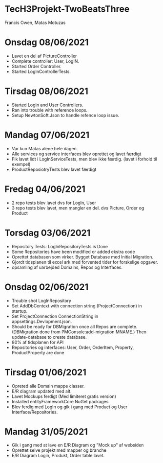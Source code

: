 # TecH3Projekt-TwoBeatsThree
Francis Owen, Matas Motuzas




# Onsdag 08/06/2021
* Lavet en del af PictureController
* Complete controller: User, LogIN.
* Started Order Controller.
* Started LogInControllerTests.


# Tirsdag 08/06/2021
* Started LogIn and User Controllers. 
* Ran into trouble with reference loops.
* Setup NewtonSoft.Json to handle refence loop issue.


# Mandag 07/06/2021
* Var kun Matas alene hele dagen
* Alle services og service interfaces blev oprettet og lavet færdigt
* Fik lavet lidt i LogInServiceTests, men blev ikke færdig. (lavet i forhold til exempel)
* ProductReposiotryTests blev lavet færdigt


# Fredag 04/06/2021
* 2 repo tests blev lavet dvs for LogIn, User
* 3 repo tests blev lavet, men mangler en del. dvs Picture, Order og Product


# Torsdag 03/06/2021
* Repository Tests: LogInRepositoryTests is Done
* Some Repositories have been modified or added ekstra code
* Oprettet databasen som virker. Bygget Database med Initial Migration.
* Gjordt tidsplanen til excel ark med forvented tider for forskelige opgaver.
* opsamling af uarbejded Domains, Repos og Interfaces.


# Onsdag 02/06/2021
* Trouble shot LogInRepository
* Set AddDbContext with connection string (ProjectConnection) in startup.
* Set ProjectConnection ConnectionString in appsettings.Devlopment.json.
* Should be ready for DBMigration once all Repos are complete. (DBMigration done from PMConsole:add-migration MNAME.)
 Then update-database to create database.
* 80% af tidsplanen for API
* Repositories og interfaces: User, Order, OrderItem, Property, ProductProperty are done


# Tirsdag 01/06/2021
* Opreted alle Domain mappe classer.
* E/R diagram updated med alt.
* Lavet Mockups ferdigt (Med limiteret gratis version)
* Installed entityFrameworkCore NuGet packages.
* Blev ferdig med LogIn og gik i gang med Product og User Interface/Repositories.


# Mandag 31/05/2021
* Gik i gang med at lave en E/R Diagram og "Mock up" af websiden
* Oprettet selve projekt med mapper og branche
* E/R Diagram Login, Produkt, Order table lavet.
